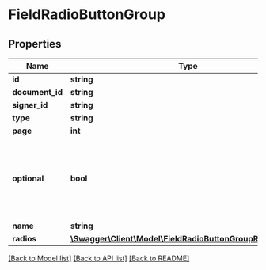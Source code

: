 # FieldRadioButtonGroup

## Properties
Name | Type | Description | Notes
------------ | ------------- | ------------- | -------------
**id** | **string** |  | 
**document_id** | **string** |  | 
**signer_id** | **string** |  | 
**type** | **string** |  | 
**page** | **int** |  | 
**optional** | **bool** | Does the Signer has to select one of the radio buttons from this group? | 
**name** | **string** |  | 
**radios** | [**\Swagger\Client\Model\FieldRadioButtonGroupRadiosInner[]**](FieldRadioButtonGroupRadiosInner.md) |  | 

[[Back to Model list]](../../README.md#documentation-for-models) [[Back to API list]](../../README.md#documentation-for-api-endpoints) [[Back to README]](../../README.md)

